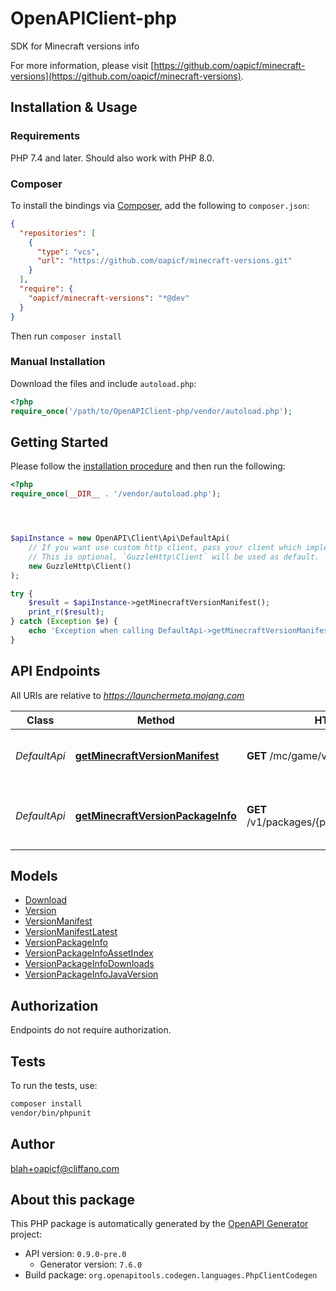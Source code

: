 # OpenAPIClient-php

SDK for Minecraft versions info

For more information, please visit [https://github.com/oapicf/minecraft-versions](https://github.com/oapicf/minecraft-versions).

## Installation & Usage

### Requirements

PHP 7.4 and later.
Should also work with PHP 8.0.

### Composer

To install the bindings via [Composer](https://getcomposer.org/), add the following to `composer.json`:

```json
{
  "repositories": [
    {
      "type": "vcs",
      "url": "https://github.com/oapicf/minecraft-versions.git"
    }
  ],
  "require": {
    "oapicf/minecraft-versions": "*@dev"
  }
}
```

Then run `composer install`

### Manual Installation

Download the files and include `autoload.php`:

```php
<?php
require_once('/path/to/OpenAPIClient-php/vendor/autoload.php');
```

## Getting Started

Please follow the [installation procedure](#installation--usage) and then run the following:

```php
<?php
require_once(__DIR__ . '/vendor/autoload.php');




$apiInstance = new OpenAPI\Client\Api\DefaultApi(
    // If you want use custom http client, pass your client which implements `GuzzleHttp\ClientInterface`.
    // This is optional, `GuzzleHttp\Client` will be used as default.
    new GuzzleHttp\Client()
);

try {
    $result = $apiInstance->getMinecraftVersionManifest();
    print_r($result);
} catch (Exception $e) {
    echo 'Exception when calling DefaultApi->getMinecraftVersionManifest: ', $e->getMessage(), PHP_EOL;
}

```

## API Endpoints

All URIs are relative to *https://launchermeta.mojang.com*

Class | Method | HTTP request | Description
------------ | ------------- | ------------- | -------------
*DefaultApi* | [**getMinecraftVersionManifest**](docs/Api/DefaultApi.md#getminecraftversionmanifest) | **GET** /mc/game/version_manifest.json | Get Minecraft version manifest
*DefaultApi* | [**getMinecraftVersionPackageInfo**](docs/Api/DefaultApi.md#getminecraftversionpackageinfo) | **GET** /v1/packages/{packageId}/{versionId}.json | Get Minecraft version package info

## Models

- [Download](docs/Model/Download.md)
- [Version](docs/Model/Version.md)
- [VersionManifest](docs/Model/VersionManifest.md)
- [VersionManifestLatest](docs/Model/VersionManifestLatest.md)
- [VersionPackageInfo](docs/Model/VersionPackageInfo.md)
- [VersionPackageInfoAssetIndex](docs/Model/VersionPackageInfoAssetIndex.md)
- [VersionPackageInfoDownloads](docs/Model/VersionPackageInfoDownloads.md)
- [VersionPackageInfoJavaVersion](docs/Model/VersionPackageInfoJavaVersion.md)

## Authorization
Endpoints do not require authorization.

## Tests

To run the tests, use:

```bash
composer install
vendor/bin/phpunit
```

## Author

blah+oapicf@cliffano.com

## About this package

This PHP package is automatically generated by the [OpenAPI Generator](https://openapi-generator.tech) project:

- API version: `0.9.0-pre.0`
    - Generator version: `7.6.0`
- Build package: `org.openapitools.codegen.languages.PhpClientCodegen`
